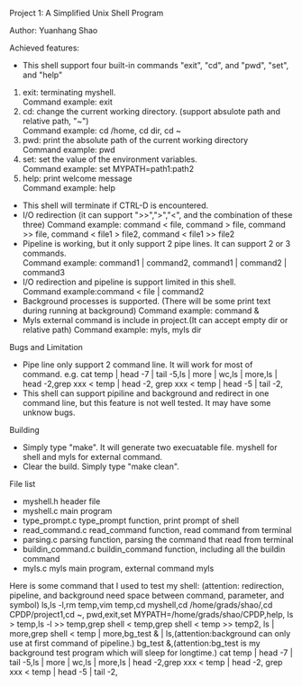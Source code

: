 Project 1: A Simplified Unix Shell Program

Author: Yuanhang Shao 

Achieved features:
 - This shell support four built-in commands "exit", "cd", and "pwd", "set", and "help"
 1. exit: terminating myshell. 		
	Command example: exit
 2. cd: change the current working directory. (support absulote path and relative path, "~") 		
	Command example: cd /home, cd dir, cd ~
 3. pwd:  print the absolute path of the current working directory		
	Command example: pwd
 4. set: set the value of the environment variables.			
	Command example: set MYPATH=path1:path2
 5. help: print welcome message			
	Command example: help
 - This shell will terminate if CTRL-D is encountered.
 - I/O redirection (it can support ">>",">","<", and the combination of these three) 
	Command example: command < file, command > file, command >> file, command < file1 > file2, command < file1 >> file2
 - Pipeline is working, but it only support 2 pipe lines. It can support 2 or 3 commands.		
	Command example: command1 | command2, command1 | command2 | command3
 - I/O redirection and pipeline is support limited in this shell.  		
	Command example:command < file | command2
 - Background processes is supported. (There will be some print text during running at background)
	Command example: command &
 - Myls external command is include in project.(It can accept empty dir or relative path)
	Command example: myls, myls dir

Bugs and Limitation
 - Pipe line only support 2 command line. It will work for most of command. 
	e.g. cat temp | head -7 | tail -5,ls | more | wc,ls | more,ls | head -2,grep xxx < temp | head -2,
		grep xxx < temp | head -5 | tail -2,
 - This shell can support pipiline and background and redirect in one command line, but this feature is not well tested. It may have some unknow bugs.


Building
 - Simply type "make". It will generate two execuatable file. myshell for shell and myls for external command.
 - Clear the build. Simply type "make clean".

File list
 - myshell.h
	header file
 - myshell.c
	main program
 - type_prompt.c
	type_prompt function, print prompt of shell
 - read_command.c
	read_command function, read command from terminal
 - parsing.c
	parsing function, parsing the command that read from terminal
 - buildin_command.c
	buildin_command function, including all the buildin command
 - myls.c
	myls main program, external command myls


Here is some command that I used to test my shell: (attention: redirection, pipeline, and background need space between command, parameter, and symbol)
ls,ls -l,rm temp,vim temp,cd myshell,cd /home/grads/shao/,cd CPDP/project1,cd ~,
pwd,exit,set MYPATH=/home/grads/shao/CPDP,help,
ls > temp,ls -l >> temp,grep shell < temp,grep shell < temp >> temp2,
ls | more,grep shell < temp | more,bg_test & | ls,(attention:background can only use at first command of pipeline.)
bg_test &,(attention:bg_test is my background test program which will sleep for longtime.)
cat temp | head -7 | tail -5,ls | more | wc,ls | more,ls | head -2,grep xxx < temp | head -2,
grep xxx < temp | head -5 | tail -2,
